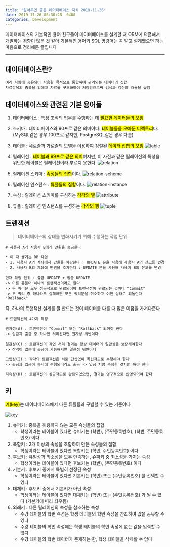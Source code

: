 ```yaml
---
title: "알아두면 좋은 데이터베이스 지식 2019-11-26"
date: 2019-11-26 08:30:28 -0400
categories: Development
---
```

데이터베이스의 기본적인 용어
친구들이 데이터베이스를 설계할 때 ORM에 의존해서 개발하는 경향이 많은 것 같아 기본적인 용어와 SQL 명령어는 꼭 알고 설계했으면 하는 마음으로 정리해둔 글입니다
<hr>

## 데이터베이스란?
```
여러 사람에 공유되어 사용될 목적으로 통합하여 관리되는 데이터의 집합
자료항목의 중복을 없애고 자료를 구조화하여 저장함으로써 검색과 갱신의 효율을 높임
```


## 데이터베이스와 관련된 기본 용어들
1. 데이터베이스 : 특정 조직의 업무를 수행하는 데 <mark>필요한 데이터들의 모임</mark>

2. 스키마 : 데이터베이스와 90프로 같은 의미이다. <mark>테이블들을 모아둔 디렉토리</mark>다. (MySQL같은 경우 100프로 같지만, PostgreSQL같은 경우 다름)

3. 테이블 : 세로줄과 가로줄의 모델을 이용하여 정렬된 <mark>데이터 집합의 모임</mark>
![table](https://user-images.githubusercontent.com/52072077/93692178-bd384080-fb2a-11ea-9192-429e892a164b.png)
4. 릴레이션 : <mark>테이블과 99프로 같은 의미</mark>이지만, 이 사진과 같은 릴레이션의 특성을 위반한 테이블은 릴레이션이라 부르지 못한다.
![relation](https://user-images.githubusercontent.com/52072077/93692167-98dc6400-fb2a-11ea-9364-c204b4e6a10c.png)
5. 릴레이션 스키마 : <mark>속성들의 집합</mark>이다.
![relation-scheme](https://user-images.githubusercontent.com/52072077/93692189-eb1d8500-fb2a-11ea-9476-4caf16e2ad57.png)
6. 릴레이션 인스턴스 : <mark>튜플들의 집합</mark>이다.
![relation-instance](https://user-images.githubusercontent.com/52072077/93692191-ee187580-fb2a-11ea-8a3a-d4c6034eacaa.png)
7. 속성 : 릴레이션 스키마를 구성하는 <mark>각각의 열</mark>
![attribute](https://user-images.githubusercontent.com/52072077/93692219-49e2fe80-fb2b-11ea-8cd2-f3f23ec9dc3e.png)
8. 튜플 : 릴레이션 인스턴스를 구성하는 <mark>각각의 행</mark>
![tuple](https://user-images.githubusercontent.com/52072077/93692028-bf999b00-fb28-11ea-8f94-da71874ab5b9.png)

## 트랜잭션 
> 데이터베이스의 상태를 변화시키기 위해 수행하는 작업 단위
```
# 사용자 A가 사용자 B에게 만원을 송금한다 

* 이 때 생기는 DB 작업
- 1. 사용자 A의 계좌에서 만원을 차감한다 : UPDATE 문을 사용해 사용자 A의 잔고를 변경
- 2. 사용자 B의 계좌에 만원을 추가한다 : UPDATE 문을 사용해 사용자 B의 잔고를 변경

현재 작업 단위 : 출금 UPDATE + 입금 UPDATE
-> 이를 통틀어 하나의 트랜잭션이라고 한다
-> 두 쿼리문 모두 성공적으로 완료되어야 트랜잭션이 완료되는 것이다 "Commit"
-> 두 쿼리 중 하나라도 실패하면 모든 쿼리문을 취소하고 이전 상태로 되돌린다 "Rollback"
```

즉, 하나의 트랜잭션 설계를 잘 만드는 것이 데이터를 다룰 때 많은 이점을 가져다준다

```
# 트랜젝션의 4가지 특징

원자성(A) : 트랜잭션이 "Commit" 또는 "Rollback" 되어야 한다
-> 입금과 출금 중 하나만 처리된다면 원자성 위반이다 

일관성(C) : 트랜젝션의 작업 처리 결과는 항상 데이터의 일관성을 보장해야한다
-> 잔액이 없는데 출금이 가능해지면 일관성 위반이다

고립성(I) : 각각의 트랜젝션은 서로 간섭없이 독립적으로 수행해야 한다
-> 출금과 입금이 동시에 수행되더라도 출금 -> 입금 처럼 수행한 것처럼 해야 한다

지속성(D) : 트랜젝션이 성공적으로 완료되었으면, 결과는 영구적으로 반영되어야 한다
```


## 키 
<mark>키(key)</mark>는 데이터베이스에서 다른 튜플들과 구별할 수 있는 기준이다

![key](https://user-images.githubusercontent.com/52072077/94326556-a0df4c80-ffdf-11ea-9484-1817c01f666f.png)

1. 슈퍼키 : 중복을 허용하지 않는 모든 속성들의 집합
    - 학생이라는 테이블이 있다면 슈퍼키는 (학번), (주민등록번호), (학번, 주민등록번호) 이다
2. 복합키 : 2개 이상의 속성을 조합하여 만든 속성들의 집합
    - 학생이라는 테이블이 있다면 복합키는 (학번, 주민등록번호) 이다
3. 후보키 : 유일성과 최소성을 모두 만족하는, 슈퍼키 중 최소성을 가지는 속성
    - 학생이라는 테이블이 있다면 후보키는 (학번), (주민등록번호) 이다
4. 기본키 : 후보키 중에서 특별히 선정된 속성
    - 학생이라는 테이블이 있다면 기본키는 (학번) 또는 (주민등록번호) 를 선택할 수 있다
5. 대체키 : 후보키 중에서 기본키가 아닌 속성
    - 학생이라는 테이블이 있다면 대체키는 (학번) 또는 (주민등록번호) 가 될 수 있다 (기본키에 따라 좌우됨)
6. 외래키 : 다른 릴레이션의 속성을 참조하는 속성
    - 수강 테이블의 학번 속성은 학생 테이블의 학번 속성을 참조하여 값을 공유할 수 있다
    - 수강 테이블의 학번 속성에는 학생 테이블의 학번 속성에 없는 값을 입력할 수 없다
    - 수강 테이블의 학번 데이터가 존재하는 한, 학생 테이블을 삭제할 수 없다
